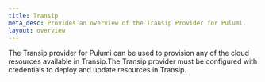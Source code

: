 ```yaml
---
title: Transip
meta_desc: Provides an overview of the Transip Provider for Pulumi.
layout: overview
---
```


The Transip provider for Pulumi can be used to provision any of the cloud resources available in Transip.The Transip provider must be configured with credentials to deploy and update resources in Transip.